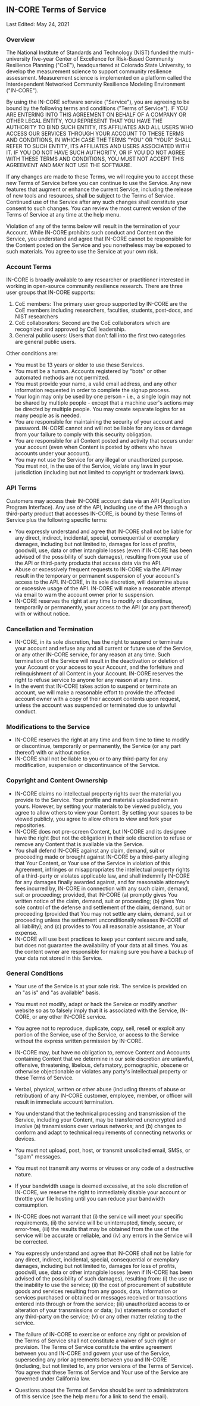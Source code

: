 ## IN-CORE Terms of Service

Last Edited: May 24, 2021

### Overview

The National Institute of Standards and Technology (NIST) funded the multi-university five-year Center of Excellence 
for Risk-Based Community Resilience Planning ("CoE"), headquartered at Colorado State University, to develop the measurement 
science to support community resilience assessment. Measurement science is implemented on a platform called 
the Interdependent Networked Community Resilience Modeling Environment ("IN-CORE").

By using the IN-CORE software service ("Service"), you are agreeing to be bound by the following terms and conditions 
("Terms of Service"). IF YOU ARE ENTERING INTO THIS AGREEMENT ON BEHALF OF A COMPANY OR OTHER LEGAL ENTITY, YOU REPRESENT 
THAT YOU HAVE THE AUTHORITY TO BIND SUCH ENTITY, ITS AFFILIATES AND ALL USERS WHO ACCESS OUR SERVICES THROUGH YOUR ACCOUNT 
TO THESE TERMS AND CONDITIONS, IN WHICH CASE THE TERMS "YOU" OR "YOUR" SHALL REFER TO SUCH ENTITY, ITS AFFILIATES 
AND USERS ASSOCIATED WITH IT. IF YOU DO NOT HAVE SUCH AUTHORITY, OR IF YOU DO NOT AGREE WITH THESE TERMS AND CONDITIONS, 
YOU MUST NOT ACCEPT THIS AGREEMENT AND MAY NOT USE THE SOFTWARE.

If any changes are made to these Terms, we will require you to accept these new Terms of Service before you can continue 
to use the Service. Any new features that augment or enhance the current Service, including the release of new tools 
and resources, shall be subject to the Terms of Service. Continued use of the Service after any such changes 
shall constitute your consent to such changes. You can review the most current version of the Terms of Service at any time 
at the help menu.

Violation of any of the terms below will result in the termination of your Account. While IN-CORE prohibits such conduct 
and Content on the Service, you understand and agree that IN-CORE cannot be responsible for the Content posted 
on the Service and you nonetheless may be exposed to such materials. You agree to use the Service at your own risk.

### Account Terms

IN-CORE is broadly available to any researcher or practitioner interested in working in open-source community resilience research. There are three user groups that IN-CORE supports: 

1. CoE members: The primary user group supported by IN-CORE are the CoE members including researchers, faculties, students, post-docs, and NIST researchers
2. CoE collaborators: Second are the CoE collaborators which are recognized and approved by CoE leadership.
3. General public users: Users that don’t fall into the first two categories are general public users. 
   
Other conditions are:

* You must be 13 years or older to use these Services.
* You must be a human. Accounts registered by "bots" or other automated methods are not permitted.
* You must provide your name, a valid email address, and any other information requested in order to complete the signup process.
* Your login may only be used by one person - i.e., a single login may not be shared by multiple people - except that a machine 
  user's actions may be directed by multiple people. You may create separate logins for as many people as is needed.
* You are responsible for maintaining the security of your account and password. IN-CORE cannot and will not be liable for 
  any loss or damage from your failure to comply with this security obligation.
* You are responsible for all Content posted and activity that occurs under your account (even when Content is posted by others 
  who have accounts under your account).
* You may not use the Service for any illegal or unauthorized purpose. You must not, in the use of the Service, violate any laws 
  in your jurisdiction (including but not limited to copyright or trademark laws).

### API Terms

Customers may access their IN-CORE account data via an API (Application Program Interface). Any use of the API, including 
use of the API through a third-party product that accesses IN-CORE, is bound by these Terms of Service plus the following 
specific terms:

* You expressly understand and agree that IN-CORE shall not be liable for any direct, indirect, incidental, special, consequential 
  or exemplary damages, including but not limited to, damages for loss of profits, goodwill, use, data or other intangible 
  losses (even if IN-CORE has been advised of the possibility of such damages), resulting from your use of the API 
  or third-party products that access data via the API.
* Abuse or excessively frequent requests to IN-CORE via the API may result in the temporary or permanent suspension of your 
  account's access to the API. IN-CORE, in its sole discretion, will determine abuse or excessive usage of the API. IN-CORE 
  will make a reasonable attempt via email to warn the account owner prior to suspension.
* IN-CORE reserves the right at any time to modify or discontinue, temporarily or permanently, your access to the API 
  (or any part thereof) with or without notice.
  
### Cancellation and Termination

* IN-CORE, in its sole discretion, has the right to suspend or terminate your account and refuse any and all current 
  or future use of the Service, or any other IN-CORE service, for any reason at any time. Such termination of the Service 
  will result in the deactivation or deletion of your Account or your access to your Account, and the forfeiture and relinquishment 
  of all Content in your Account. IN-CORE reserves the right to refuse service to anyone for any reason at any time.
* In the event that IN-CORE takes action to suspend or terminate an account, we will make a reasonable effort to provide 
  the affected account owner with a copy of their account contents upon request, unless the account was suspended or terminated 
  due to unlawful conduct.
  
### Modifications to the Service

* IN-CORE reserves the right at any time and from time to time to modify or discontinue, temporarily or permanently, 
  the Service (or any part thereof) with or without notice.
* IN-CORE shall not be liable to you or to any third-party for any modification, suspension or discontinuance of the Service.

### Copyright and Content Ownership

* IN-CORE claims no intellectual property rights over the material you provide to the Service. Your profile and materials 
  uploaded remain yours. However, by setting your materials to be viewed publicly, you agree to allow others to view your Content. 
  By setting your spaces to be viewed publicly, you agree to allow others to view and fork your repositories.
* IN-CORE does not pre-screen Content, but IN-CORE and its designee have the right (but not the obligation) in their sole 
  discretion to refuse or remove any Content that is available via the Service.
* You shall defend IN-CORE against any claim, demand, suit or proceeding made or brought against IN-CORE by a third-party 
  alleging that Your Content, or Your use of the Service in violation of this Agreement, infringes or misappropriates 
  the intellectual property rights of a third-party or violates applicable law, and shall indemnify IN-CORE for any damages 
  finally awarded against, and for reasonable attorney’s fees incurred by, IN-CORE in connection with any such claim, 
  demand, suit or proceeding; provided, that IN-CORE (a) promptly gives You written notice of the claim, demand, suit 
  or proceeding; (b) gives You sole control of the defense and settlement of the claim, demand, suit or proceeding 
  (provided that You may not settle any claim, demand, suit or proceeding unless the settlement unconditionally releases 
  IN-CORE of all liability); and (c) provides to You all reasonable assistance, at Your expense.
* IN-CORE will use best practices to keep your content secure and safe, but does not guarantee the availability of your 
  data at all times. You as the content owner are responsible for making sure you have a backup of your data not stored 
  in this Service.
  
### General Conditions

* Your use of the Service is at your sole risk. The service is provided on an "as is" and "as available" basis.
  
* You must not modify, adapt or hack the Service or modify another website so as to falsely imply that it is associated 
  with the Service, IN-CORE, or any other IN-CORE service.
  
* You agree not to reproduce, duplicate, copy, sell, resell or exploit any portion of the Service, use of the Service, 
  or access to the Service without the express written permission by IN-CORE.
* IN-CORE may, but have no obligation to, remove Content and Accounts containing Content that we determine in our sole 
  discretion are unlawful, offensive, threatening, libelous, defamatory, pornographic, obscene or otherwise objectionable 
  or violates any party's intellectual property or these Terms of Service.
* Verbal, physical, written or other abuse (including threats of abuse or retribution) of any IN-CORE customer, employee, 
  member, or officer will result in immediate account termination.
* You understand that the technical processing and transmission of the Service, including your Content, may be transferred 
  unencrypted and involve (a) transmissions over various networks; and (b) changes to conform and adapt to technical 
  requirements of connecting networks or devices.
* You must not upload, post, host, or transmit unsolicited email, SMSs, or "spam" messages.
* You must not transmit any worms or viruses or any code of a destructive nature.
* If your bandwidth usage is deemed excessive, at the sole discretion of IN-CORE, we reserve the right to immediately disable 
  your account or throttle your file hosting until you can reduce your bandwidth consumption.
* IN-CORE does not warrant that (i) the service will meet your specific requirements, (ii) the service will be uninterrupted, 
  timely, secure, or error-free, (iii) the results that may be obtained from the use of the service will be accurate or reliable, 
  and (iv) any errors in the Service will be corrected.
* You expressly understand and agree that IN-CORE shall not be liable for any direct, indirect, incidental, special, 
  consequential or exemplary damages, including but not limited to, damages for loss of profits, goodwill, use, data 
  or other intangible losses (even if IN-CORE has been advised of the possibility of such damages), resulting from: 
  (i) the use or the inability to use the service; (ii) the cost of procurement of substitute goods and services resulting 
  from any goods, data, information or services purchased or obtained or messages received or transactions entered into through 
  or from the service; (iii) unauthorized access to or alteration of your transmissions or data; (iv) statements or conduct 
  of any third-party on the service; (v) or any other matter relating to the service.
* The failure of IN-CORE to exercise or enforce any right or provision of the Terms of Service shall not constitute 
  a waiver of such right or provision. The Terms of Service constitute the entire agreement between you and IN-CORE 
  and govern your use of the Service, superseding any prior agreements between you and IN-CORE (including, but not limited to, 
  any prior versions of the Terms of Service). You agree that these Terms of Service and Your use of the Service are governed 
  under California law.
* Questions about the Terms of Service should be sent to administrators of this service (see the help menu for a link to send the email).
